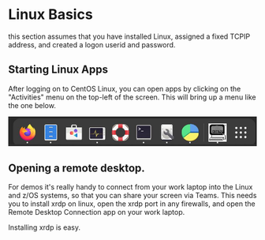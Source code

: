 # Linux Basics

this section assumes that you have installed Linux, assigned a fixed TCPIP address, and created a logon userid and password.

## Starting Linux Apps

After logging on to CentOS Linux, you can open apps by clicking on the "Activities" menu on the top-left of the screen. This will bring up a menu like the one below.

![activities](/sessions/images/activities.JPG)


## Opening a remote desktop.
For demos it's really handy to connect from your work laptop into the Linux and z/OS systems, so that you can share your screen via Teams. This needs you to install xrdp on linux, open the xrdp port in any firewalls, and open the Remote Desktop Connection app on your work laptop.

Installing xrdp is easy.





